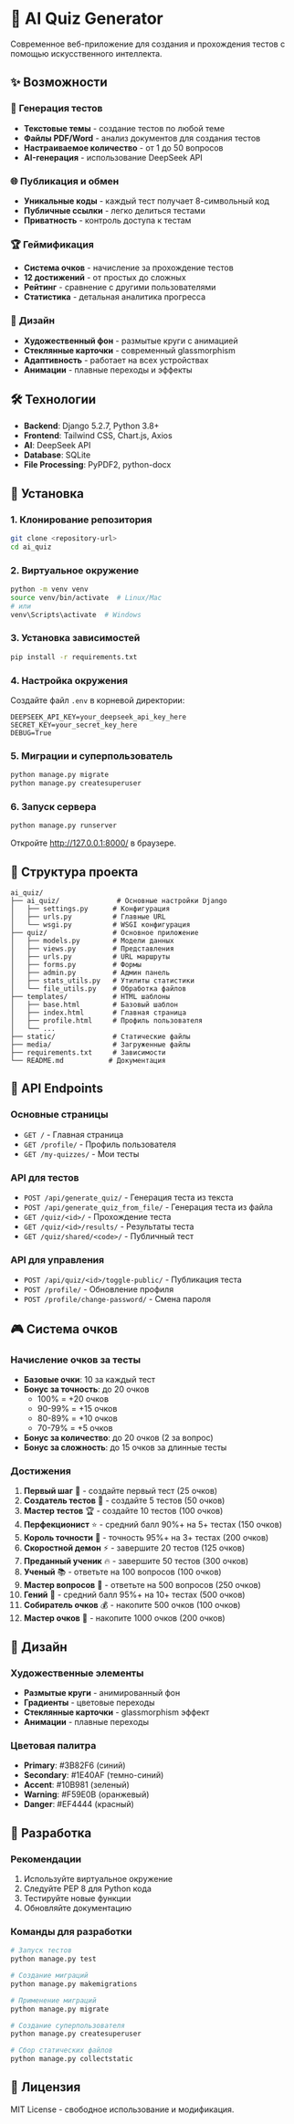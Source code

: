 # 🧠 AI Quiz Generator

Современное веб-приложение для создания и прохождения тестов с помощью искусственного интеллекта.

## ✨ Возможности

### 🎯 **Генерация тестов**
- **Текстовые темы** - создание тестов по любой теме
- **Файлы PDF/Word** - анализ документов для создания тестов
- **Настраиваемое количество** - от 1 до 50 вопросов
- **AI-генерация** - использование DeepSeek API

### 🌐 **Публикация и обмен**
- **Уникальные коды** - каждый тест получает 8-символьный код
- **Публичные ссылки** - легко делиться тестами
- **Приватность** - контроль доступа к тестам

### 🏆 **Геймификация**
- **Система очков** - начисление за прохождение тестов
- **12 достижений** - от простых до сложных
- **Рейтинг** - сравнение с другими пользователями
- **Статистика** - детальная аналитика прогресса

### 🎨 **Дизайн**
- **Художественный фон** - размытые круги с анимацией
- **Стеклянные карточки** - современный glassmorphism
- **Адаптивность** - работает на всех устройствах
- **Анимации** - плавные переходы и эффекты

## 🛠 Технологии

- **Backend**: Django 5.2.7, Python 3.8+
- **Frontend**: Tailwind CSS, Chart.js, Axios
- **AI**: DeepSeek API
- **Database**: SQLite
- **File Processing**: PyPDF2, python-docx

## 🚀 Установка

### 1. Клонирование репозитория
```bash
git clone <repository-url>
cd ai_quiz
```

### 2. Виртуальное окружение
```bash
python -m venv venv
source venv/bin/activate  # Linux/Mac
# или
venv\Scripts\activate  # Windows
```

### 3. Установка зависимостей
```bash
pip install -r requirements.txt
```

### 4. Настройка окружения
Создайте файл `.env` в корневой директории:
```env
DEEPSEEK_API_KEY=your_deepseek_api_key_here
SECRET_KEY=your_secret_key_here
DEBUG=True
```

### 5. Миграции и суперпользователь
```bash
python manage.py migrate
python manage.py createsuperuser
```

### 6. Запуск сервера
```bash
python manage.py runserver
```

Откройте http://127.0.0.1:8000/ в браузере.

## 📁 Структура проекта

```
ai_quiz/
├── ai_quiz/              # Основные настройки Django
│   ├── settings.py      # Конфигурация
│   ├── urls.py          # Главные URL
│   └── wsgi.py          # WSGI конфигурация
├── quiz/                # Основное приложение
│   ├── models.py        # Модели данных
│   ├── views.py         # Представления
│   ├── urls.py          # URL маршруты
│   ├── forms.py         # Формы
│   ├── admin.py         # Админ панель
│   ├── stats_utils.py   # Утилиты статистики
│   └── file_utils.py    # Обработка файлов
├── templates/           # HTML шаблоны
│   ├── base.html        # Базовый шаблон
│   ├── index.html       # Главная страница
│   ├── profile.html     # Профиль пользователя
│   └── ...
├── static/              # Статические файлы
├── media/               # Загруженные файлы
├── requirements.txt     # Зависимости
└── README.md           # Документация
```

## 🔗 API Endpoints

### Основные страницы
- `GET /` - Главная страница
- `GET /profile/` - Профиль пользователя
- `GET /my-quizzes/` - Мои тесты

### API для тестов
- `POST /api/generate_quiz/` - Генерация теста из текста
- `POST /api/generate_quiz_from_file/` - Генерация теста из файла
- `GET /quiz/<id>/` - Прохождение теста
- `GET /quiz/<id>/results/` - Результаты теста
- `GET /quiz/shared/<code>/` - Публичный тест

### API для управления
- `POST /api/quiz/<id>/toggle-public/` - Публикация теста
- `POST /profile/` - Обновление профиля
- `POST /profile/change-password/` - Смена пароля

## 🎮 Система очков

### Начисление очков за тесты
- **Базовые очки**: 10 за каждый тест
- **Бонус за точность**: до 20 очков
  - 100% = +20 очков
  - 90-99% = +15 очков
  - 80-89% = +10 очков
  - 70-79% = +5 очков
- **Бонус за количество**: до 20 очков (2 за вопрос)
- **Бонус за сложность**: до 15 очков за длинные тесты

### Достижения
1. **Первый шаг** 🎯 - создайте первый тест (25 очков)
2. **Создатель тестов** 📝 - создайте 5 тестов (50 очков)
3. **Мастер тестов** 🏆 - создайте 10 тестов (100 очков)
4. **Перфекционист** ⭐ - средний балл 90%+ на 5+ тестах (150 очков)
5. **Король точности** 🎯 - точность 95%+ на 3+ тестах (200 очков)
6. **Скоростной демон** ⚡ - завершите 20 тестов (125 очков)
7. **Преданный ученик** 🔥 - завершите 50 тестов (300 очков)
8. **Ученый** 📚 - ответьте на 100 вопросов (100 очков)
9. **Мастер вопросов** 🧠 - ответьте на 500 вопросов (250 очков)
10. **Гений** 🌟 - средний балл 95%+ на 10+ тестах (500 очков)
11. **Собиратель очков** 💰 - накопите 500 очков (100 очков)
12. **Мастер очков** 💎 - накопите 1000 очков (200 очков)

## 🎨 Дизайн

### Художественные элементы
- **Размытые круги** - анимированный фон
- **Градиенты** - цветовые переходы
- **Стеклянные карточки** - glassmorphism эффект
- **Анимации** - плавные переходы

### Цветовая палитра
- **Primary**: #3B82F6 (синий)
- **Secondary**: #1E40AF (темно-синий)
- **Accent**: #10B981 (зеленый)
- **Warning**: #F59E0B (оранжевый)
- **Danger**: #EF4444 (красный)

## 🔧 Разработка

### Рекомендации
1. Используйте виртуальное окружение
2. Следуйте PEP 8 для Python кода
3. Тестируйте новые функции
4. Обновляйте документацию

### Команды для разработки
```bash
# Запуск тестов
python manage.py test

# Создание миграций
python manage.py makemigrations

# Применение миграций
python manage.py migrate

# Создание суперпользователя
python manage.py createsuperuser

# Сбор статических файлов
python manage.py collectstatic
```

## 📝 Лицензия

MIT License - свободное использование и модификация.

